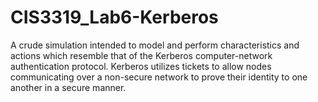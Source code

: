 # CIS3319_Lab6-Kerberos
A crude simulation intended to model and perform characteristics and actions which resemble that of the Kerberos computer-network authentication protocol. Kerberos utilizes tickets to allow nodes communicating over a non-secure network to prove their identity to one another in a secure manner.
